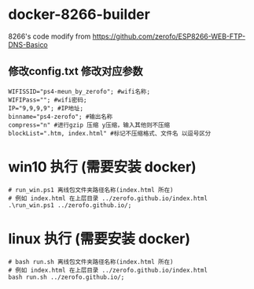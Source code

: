 # docker-8266-builder

8266's code modify from https://github.com/zerofo/ESP8266-WEB-FTP-DNS-Basico 

## 修改config.txt 修改对应参数
```
WIFISSID="ps4-meun_by_zerofo"; #wifi名称;
WIFIPass=""; #wifi密码;
IP="9,9,9,9"; #IP地址;
binname="ps4-zerofo"; #输出名称
compress="n" #进行gzip 压缩 y压缩，输入其他则不压缩
blockList=".htm, index.html" #标记不压缩格式、文件名 以逗号区分
```

# win10 执行 (需要安装  docker)
```
# run_win.ps1 离线包文件夹路径名称(index.html 所在)
# 例如 index.html 在上层目录 ../zerofo.github.io/index.html
.\run_win.ps1 ../zerofo.github.io/;
```

# linux 执行 (需要安装  docker)
```
# bash run.sh 离线包文件夹路径名称(index.html 所在)
# 例如 index.html 在上层目录 ../zerofo.github.io/index.html
bash run.sh ../zerofo.github.io/;
```
